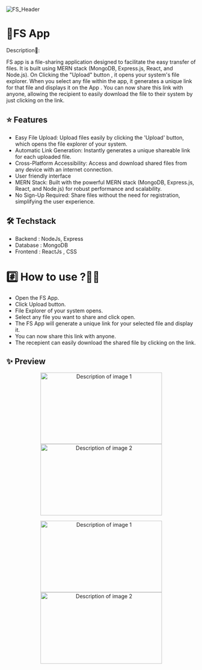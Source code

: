 

![FS_Header](https://github.com/Arpita26mm/FS-File_Sharing_App/assets/100471667/39334a1f-0363-4ffc-939a-357e68799a28)

# 📁FS App

Description📄:

FS app is a file-sharing application designed to facilitate the easy transfer of files. It is built using MERN stack (MongoDB, Express.js, React, and Node.js). On Clicking the "Upload" button , it opens your system's file explorer. When you select any file within the app, it generates a unique link for that file and displays it on the App . You can now share this link with anyone, allowing the recipient to easily download the file to their system by just clicking on the link.



## ⭐ Features
- Easy File Upload: Upload files easily by clicking the 'Upload' button, which opens the file explorer of your system.
- Automatic Link Generation: Instantly generates a unique shareable link for each uploaded file.
- Cross-Platform Accessibility: Access and download shared files from any device with an internet connection.
- User friendly interface
- MERN Stack: Built with the powerful MERN stack (MongoDB, Express.js, React, and Node.js) for robust performance and scalability.
- No Sign-Up Required: Share files without the need for registration, simplifying the user experience.

## 🛠️ Techstack
- Backend : NodeJs, Express
- Database : MongoDB
- Frontend : ReactJs , CSS

  

# #️⃣ How to use ?🤔💭
- Open the FS App.
- Click Upload button.
- File Explorer of your system opens.
- Select any file you want to share and click open.
- The FS App will generate a unique link for your selected file and display it.
- You can now share this link with anyone.
- The recepient can easily download the shared file by clicking on the link.

## ✨ Preview

<p align="center">
  <img src="https://github.com/Arpita26mm/FS-File_Sharing_App/assets/100471667/05476dcc-c190-4907-8bb4-bacf77df2774" alt="Description of image 1" width="323" height="190">
  <img src="https://github.com/Arpita26mm/FS-File_Sharing_App/assets/100471667/af97613e-ca71-4b22-93c7-1a0ca4fe213b" alt="Description of image 2" width="323" height="190">
</p>
<p align="center">
  <img src="https://github.com/Arpita26mm/FS-File_Sharing_App/assets/100471667/31a556c1-e180-4e55-b22b-a2230cceea64" alt="Description of image 1" width="323" height="190">
  <img src="https://github.com/Arpita26mm/FS-File_Sharing_App/assets/100471667/30232f3b-8bf1-498d-a9e0-9c1e89b930a6" alt="Description of image 2" width="323" height="190">
</p>



